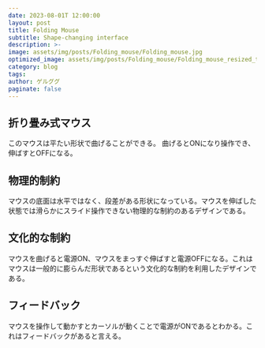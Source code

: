 ```yaml
---
date: 2023-08-01T 12:00:00
layout: post
title: Folding Mouse
subtitle: Shape-changing interface
description: >-
image: assets/img/posts/Folding_mouse/Folding_mouse.jpg
optimized_image: assets/img/posts/Folding_mouse/Folding_mouse_resized_thumbnail.jpg
category: blog
tags: 
author: ゲルググ
paginate: false
---
```


## 折り畳み式マウス

このマウスは平たい形状で曲げることができる。
曲げるとONになり操作でき、伸ばすとOFFになる。

## 物理的制約

マウスの底面は水平ではなく、段差がある形状になっている。マウスを伸ばした状態では滑らかにスライド操作できない物理的な制約のあるデザインである。


## 文化的な制約

マウスを曲げると電源ON、マウスをまっすぐ伸ばすと電源OFFになる。これはマウスは一般的に膨らんだ形状であるという文化的な制約を利用したデザインである。



## フィードバック

マウスを操作して動かすとカーソルが動くことで電源がONであるとわかる。これはフィードバックがあると言える。

